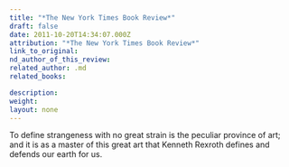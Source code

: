 ```yaml
---
title: "*The New York Times Book Review*"
draft: false
date: 2011-10-20T14:34:07.000Z
attribution: "*The New York Times Book Review*"
link_to_original:
nd_author_of_this_review:
related_author: .md
related_books:

description:
weight:
layout: none
---
```

To define strangeness with no great strain is the peculiar province of art; and it is as a master of this great art that Kenneth Rexroth defines and defends our earth for us.

